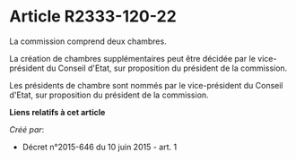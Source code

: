 # Article R2333-120-22

La commission comprend deux chambres.

La création de chambres supplémentaires peut être décidée par le vice-président du Conseil d'Etat, sur proposition du
président de la commission.

Les présidents de chambre sont nommés par le vice-président du Conseil d'Etat, sur proposition du président de la commission.

**Liens relatifs à cet article**

_Créé par_:

  - Décret n°2015-646 du 10 juin 2015 - art. 1
